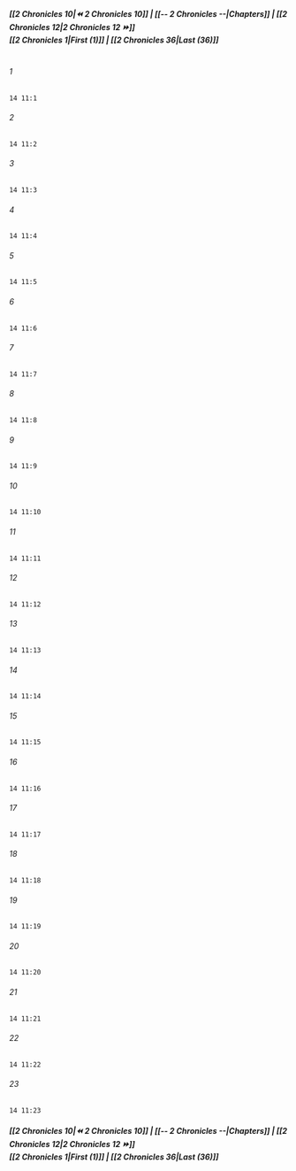 
##### **[[2 Chronicles 10|⏪ 2 Chronicles 10]] | [[-- 2 Chronicles --|Chapters]] | [[2 Chronicles 12|2 Chronicles 12 ⏩]]**<br>**[[2 Chronicles 1|First (1)]] | [[2 Chronicles 36|Last (36)]]**<br><br>

###### 1
``` verse
14 11:1
```
###### 2
``` verse
14 11:2
```
###### 3
``` verse
14 11:3
```
###### 4
``` verse
14 11:4
```
###### 5
``` verse
14 11:5
```
###### 6
``` verse
14 11:6
```
###### 7
``` verse
14 11:7
```
###### 8
``` verse
14 11:8
```
###### 9
``` verse
14 11:9
```
###### 10
``` verse
14 11:10
```
###### 11
``` verse
14 11:11
```
###### 12
``` verse
14 11:12
```
###### 13
``` verse
14 11:13
```
###### 14
``` verse
14 11:14
```
###### 15
``` verse
14 11:15
```
###### 16
``` verse
14 11:16
```
###### 17
``` verse
14 11:17
```
###### 18
``` verse
14 11:18
```
###### 19
``` verse
14 11:19
```
###### 20
``` verse
14 11:20
```
###### 21
``` verse
14 11:21
```
###### 22
``` verse
14 11:22
```
###### 23
``` verse
14 11:23
```

##### **[[2 Chronicles 10|⏪ 2 Chronicles 10]] | [[-- 2 Chronicles --|Chapters]] | [[2 Chronicles 12|2 Chronicles 12 ⏩]]**<br>**[[2 Chronicles 1|First (1)]] | [[2 Chronicles 36|Last (36)]]**
